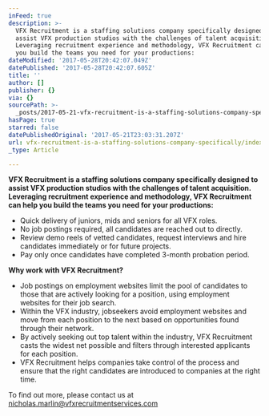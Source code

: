 ```yaml
---
inFeed: true
description: >-
  VFX Recruitment is a staffing solutions company specifically designed to
  assist VFX production studios with the challenges of talent acquisition.
  Leveraging recruitment experience and methodology, VFX Recruitment can help
  you build the teams you need for your productions:
dateModified: '2017-05-28T20:42:07.049Z'
datePublished: '2017-05-28T20:42:07.605Z'
title: ''
author: []
publisher: {}
via: {}
sourcePath: >-
  _posts/2017-05-21-vfx-recruitment-is-a-staffing-solutions-company-specifically.md
hasPage: true
starred: false
datePublishedOriginal: '2017-05-21T23:03:31.207Z'
url: vfx-recruitment-is-a-staffing-solutions-company-specifically/index.html
_type: Article

---
```

**VFX Recruitment is a staffing solutions company specifically designed to assist VFX production studios with the challenges of talent acquisition. Leveraging recruitment experience and methodology, VFX Recruitment can help you build the teams you need for your productions:**

* Quick delivery of juniors, mids and seniors for all VFX roles.
* No job postings required, all candidates are reached out to directly.
* Review demo reels of vetted candidates, request interviews and hire candidates 
immediately or for future projects.
* Pay only once candidates have completed 3-month probation period.

**Why work with VFX Recruitment?**

* Job postings on employment websites limit the pool of candidates to those that are actively looking for a position, using employment websites for their job search.
* Within the VFX industry, jobseekers avoid employment websites and move from each position to the next based on opportunities found through their network.
* By actively seeking out top talent within the industry, VFX Recruitment casts the widest net possible and filters through interested applicants for each position.
* VFX Recruitment helps companies take control of the process and ensure that the right candidates are introduced to companies at the right time.

To find out more, please contact us at nicholas.marlin@vfxrecruitmentservices.com